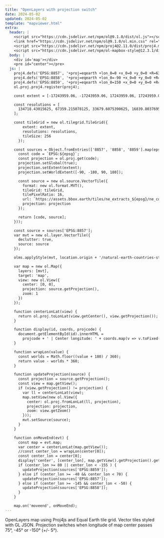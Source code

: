 ```yaml
---
title: "OpenLayers with projection switch"
date: 2024-05-02
updated: 2024-05-02
template: "mapviewer.html"
extra:
  header: |
    <script src="https://cdn.jsdelivr.net/npm/ol@9.1.0/dist/ol.js"></script>
    <link href="https://cdn.jsdelivr.net/npm/ol@9.1.0/ol.min.css" rel="stylesheet">
    <script src="https://cdn.jsdelivr.net/npm/proj4@2.11.0/dist/proj4.min.js"></script>
    <script src="https://cdn.jsdelivr.net/npm/ol-mapbox-style@12.3.1/dist/olms.js"></script>
  body: |
    <div id='map'></div>
    <pre id="center"></pre>
  js: |
    proj4.defs('EPSG:8857', '+proj=eqearth +lon_0=0 +x_0=0 +y_0=0 +R=6371008.7714 +units=m +no_defs +type=crs');
    proj4.defs('EPSG:8858', '+proj=eqearth +lon_0=-90 +x_0=0 +y_0=0 +R=6371008.7714 +units=m +no_defs +type=crs');
    proj4.defs('EPSG:8859', '+proj=eqearth +lon_0=150 +x_0=0 +y_0=0 +R=6371008.7714 +units=m +no_defs +type=crs');
    ol.proj.proj4.register(proj4);

    const extent = [-17243959.06, -17243959.06, 17243959.06, 17243959.06];

    const resolutions = [
      134718.43015625, 67359.215078125, 33679.6075390625, 16839.80376953125, 8419.901884765624, 4209.950942382812, 2104.975471191406, 1052.487735595703, 526.2438677978515, 263.12193389892576, 131.56096694946288, 65.78048347473144, 32.89024173736572, 16.44512086868286, 8.22256043434143, 4.111280217170715, 2.0556401085853575, 1.0278200542926788, 0.5139100271463394, 0.2569550135731697, 0.12847750678658484, 0.06423875339329242, 0.03211937669664621, 0.016059688348323106, 0.008029844174161553
    ];

    const tileGrid = new ol.tilegrid.TileGrid({
        extent: extent,
        resolutions: resolutions,
        tileSize: 256
      });

    const sources = Object.fromEntries(['8857', '8858', '8859'].map(epsg => {
      const code = `EPSG:${epsg}`;
      const projection = ol.proj.get(code);
      projection.setGlobal(true);
      projection.setExtent(extent);
      projection.setWorldExtent([-90, -180, 90, 180]);

      const source = new ol.source.VectorTile({
        format: new ol.format.MVT(),
        tileGrid: tileGrid,
        tilePixelRatio: 16,
        url: `https://assets.bbox.earth/tiles/ne_extracts_${epsg}/ne_countries/{z}/{x}/{y}.pbf`,
        projection: projection
      });

      return [code, source];
    }));

    const source = sources['EPSG:8857'];
    var mvt = new ol.layer.VectorTile({
      declutter: true,
      source: source
    });

    olms.applyStyle(mvt, location.origin + '/natural-earth-countries-style.json');

    var map = new ol.Map({
      layers: [mvt],
      target: 'map',
      view: new ol.View({
        center: [0, 0],
        projection: source.getProjection(),
        zoom: 1
      })
    });

    function centerLonLat(view) {
      return ol.proj.toLonLat(view.getCenter(), view.getProjection());
    }

    function display(id, coords, projcode) {
      document.getElementById(id).innerHTML =
        projcode + ' | Center longitude: ' + coords.map(v => v.toFixed(2));
    }

    function wrapLon(value) {
      const worlds = Math.floor((value + 180) / 360);
      return value - worlds * 360;
    }

    function updateProjection(source) {
      const projection = source.getProjection();
      const view = map.getView();
      if (view.getProjection() != projection) {
        var ll = centerLonLat(view);
        map.setView(new ol.View({
          center: ol.proj.fromLonLat(ll, projection),
          projection: projection,
          zoom: view.getZoom()
        }));
        mvt.setSource(source);
      }
    }

    function onMoveEnd(evt) {
      const map = evt.map;
      var center = centerLonLat(map.getView());
      //const center_lon = wrapLon(center[0]);
      const center_lon = center[0];
      display('center', [center_lon], map.getView().getProjection().getCode());
      if (center_lon >= 80 || center_lon < -155 ) {
        updateProjection(sources['EPSG:8859']);
      } else if (center_lon >= -40 && center_lon < 70) {
        updateProjection(sources['EPSG:8857']);
      } else if (center_lon >= -145 && center_lon < -50) {
        updateProjection(sources['EPSG:8858']);
      }
    }

    map.on('moveend', onMoveEnd);
---
```


OpenLayers map using Proj4js and Equal Earth tile grid. Vector tiles styled with GL JSON.
Projection switches when longitude of map center passes 75°, -45° or -150° (+/- 5°).
